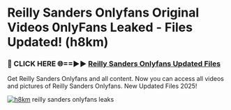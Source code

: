 # Reilly Sanders Onlyfans Original Videos 0nlyFans Leaked - Files Updated! (h8km)

<h3>🔴 CLICK HERE 🌐==►► <a href="https://tinyurl.com/4seja8ks" rel="nofollow">Reilly Sanders Onlyfans Updated Files</a></h3>

Get Reilly Sanders Onlyfans and all content. Now you can access all videos and pictures of Reilly Sanders Onlyfans. New Updated Files 2025!

[![h8km](https://i.imgur.com/EWjZXRe.gif)](https://tinyurl.com/4seja8ks)
reilly sanders onlyfans leaks